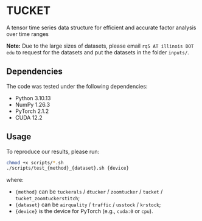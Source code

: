 # TUCKET

A tensor time series data structure for efficient and accurate factor analysis over time ranges

**Note:** Due to the large sizes of datasets, please email `rq5 AT illinois DOT edu` to request for the datasets and put the datasets in the folder `inputs/`.

## Dependencies

The code was tested under the following dependencies:

- Python 3.10.13
- NumPy 1.26.3
- PyTorch 2.1.2
- CUDA 12.2

## Usage

To reproduce our results, please run:

```bash
chmod +x scripts/*.sh
./scripts/test_{method}_{dataset}.sh {device}
```

where:
- `{method}` can be `tuckerals` / `dtucker` / `zoomtucker` / `tucket` / `tucket_zoomtuckerstitch`;
- `{dataset}` can be `airquality` / `traffic` / `usstock` / `krstock`;
- `{device}` is the device for PyTorch (e.g., `cuda:0` or `cpu`).
